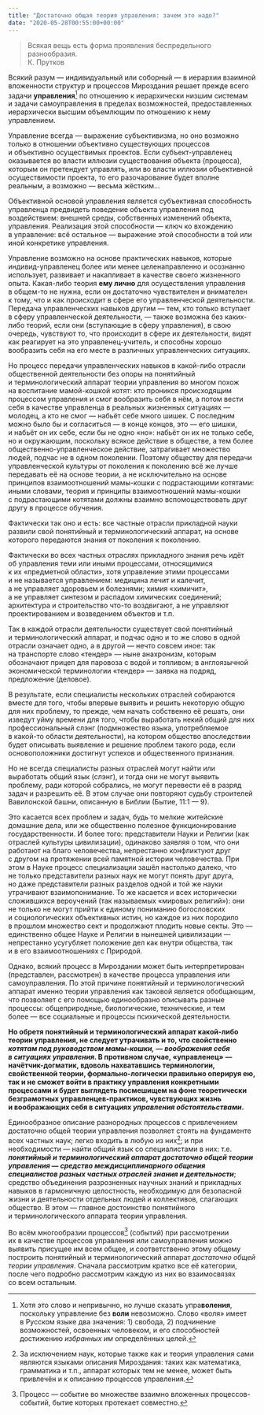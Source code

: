 ```yaml
---
title: "Достаточно общая теория управления: зачем это надо?"
date: "2020-05-28T00:55:00+00:00"
---
```


>Всякая вещь есть форма проявления беспредельного разнообразия.  
К.&nbsp;Прутков

Всякий разум&nbsp;&mdash; индивидуальный или соборный&nbsp;&mdash; в&nbsp;иерархии взаимной вложенности структур и&nbsp;процессов Мироздания решает прежде всего задачи **управления**[^1] по&nbsp;отношению к&nbsp;иерархически низшим системам и&nbsp;задачи самоуправления в&nbsp;пределах возможностей, предоставленных иерархически высшим объемлющим по&nbsp;отношению к&nbsp;нему управлением. 

[^1]: Хотя это слово и&nbsp;непривычно, но&nbsp;лучше сказать упра**воления**, поскольку управление без **воли** невозможно. Слово &laquo;воля&raquo; имеет в&nbsp;Русском языке два значения: 1) свобода, 2) подчинение возможностей, освоенных человеком, и&nbsp;его способностей достижению *избранных им*&nbsp;определённых целей.

Управление всегда&nbsp;&mdash; выражение субъективизма, но&nbsp;оно возможно только в&nbsp;отношении объективно существующих процессов и&nbsp;объективно осуществимых проектов. Если субъект-управленец оказывается во&nbsp;власти иллюзии существования объекта (процесса), которым он&nbsp;претендует управлять, или во&nbsp;власти иллюзии объективной осуществимости проекта, то&nbsp;его разочарование будет вполне реальным, а&nbsp;возможно&nbsp;&mdash; весьма жёстким...

Объективной основой управления является субъективная способность управленца предвидеть поведение объекта управления под воздействием: внешней среды, собственных изменений объекта, управления. Реализация этой способности&nbsp;&mdash; ключ ко&nbsp;вхождению в&nbsp;управление: всё остальное&nbsp;&mdash; выражение этой способности в&nbsp;той или иной конкретике управления.

Управление возможно на&nbsp;основе практических навыков, которые индивид-управленец более или менее целенаправленно и&nbsp;осознанно использует, развивает и&nbsp;накапливает в&nbsp;качестве своего жизненного опыта. Какая-либо теория **ему лично** для осуществления управления в&nbsp;общем-то не&nbsp;нужна, если он&nbsp;достаточно чувствителен и&nbsp;внимателен к&nbsp;тому, что и&nbsp;как происходит в&nbsp;сфере его управленческой деятельности. Передача управленческих навыков другим&nbsp;&mdash; тем, кто только вступает в&nbsp;сферу управленческой деятельности,&nbsp;&mdash; также возможна без каких-либо теорий, если они (вступающие в&nbsp;сферу управления), в&nbsp;свою очередь, чувствуют&nbsp;то, что происходит в&nbsp;сфере их&nbsp;деятельности, видят как реагирует на&nbsp;это управленец-учитель, и&nbsp;способны хорошо вообразить себя на&nbsp;его месте в&nbsp;различных управленческих ситуациях. 

Но&nbsp;процесс передачи управленческих навыков в&nbsp;какой-либо отрасли общественной деятельности без опоры на&nbsp;понятийный и&nbsp;терминологический аппарат теории управления во&nbsp;многом похож на&nbsp;воспитание мамой-кошкой котят: кто проникся происходящим процессом управления и&nbsp;смог вообразить себя в&nbsp;нём, а&nbsp;потом вести себя в&nbsp;качестве управленца в&nbsp;реальных жизненных ситуациях&nbsp;&mdash; молодец, а&nbsp;кто не&nbsp;смог&nbsp;&mdash; набьёт себе много шишек. С&nbsp;последним можно было&nbsp;бы и&nbsp;согласиться&nbsp;&mdash; в&nbsp;конце концов, это&nbsp;&mdash; его шишки, и&nbsp;набьёт он&nbsp;их&nbsp;себе, если&nbsp;бы не&nbsp;одно &laquo;но&raquo;: набьёт он&nbsp;их&nbsp;не&nbsp;только себе, но&nbsp;и&nbsp;окружающим, поскольку всякое действие в&nbsp;обществе, а&nbsp;тем более общественно-управленческое действие, затрагивает множество людей, подчас не&nbsp;в&nbsp;одном поколении. Поэтому обществу для передачи управленческой культуры от&nbsp;поколения к&nbsp;поколению всё&nbsp;же лучше передавать её&nbsp;на&nbsp;основе теории, а&nbsp;не&nbsp;исключительно на&nbsp;основе принципов взаимоотношений мамы-кошки с&nbsp;подрастающими котятами: иными словами, теория и&nbsp;принципы взаимоотношений мамы-кошки с&nbsp;подрастающими котятами должны взаимно вспомоществовать друг другу в&nbsp;процессе обучения. 

Фактически так оно и&nbsp;есть: все частные отрасли прикладной науки развили свой понятийный и&nbsp;терминологический аппарат, на&nbsp;основе которого передаются знания от&nbsp;поколения к&nbsp;поколению. 

Фактически во&nbsp;всех частных отраслях прикладного знания речь идёт об&nbsp;управления теми или иными процессами, относящимися к&nbsp;их&nbsp;&laquo;предметной области&raquo;, хотя управление этими процессами и&nbsp;не&nbsp;называется управлением: медицина лечит и&nbsp;калечит, а&nbsp;не&nbsp;управляет здоровьем и&nbsp;болезнями; химия &laquo;химичит&raquo;, а&nbsp;не&nbsp;управляет синтезом и&nbsp;распадом химических соединений; архитектура и&nbsp;строительство что-то воздвигают, а&nbsp;не&nbsp;управляют проектированием и&nbsp;возведением объектов и&nbsp;т.п. 

Так в&nbsp;каждой отрасли деятельности существует свой понятийный и&nbsp;терминологический аппарат, и&nbsp;подчас одно и&nbsp;то&nbsp;же слово в&nbsp;одной отрасли означает одно, а&nbsp;в&nbsp;другой&nbsp;&mdash; нечто совсем иное: так на&nbsp;транспорте слово &laquo;тендер&raquo;&nbsp;&mdash; ныне анахронизм, которым обозначают прицеп для паровоза с&nbsp;водой и&nbsp;топливом; в&nbsp;англоязычной экономической терминологии &laquo;тендер&raquo;&nbsp;&mdash; заявка на&nbsp;подряд, предложение (деловое). 

В&nbsp;результате, если специалисты нескольких отраслей собираются вместе для того, чтобы впервые выявить и&nbsp;решить некоторую общую для них проблему, то&nbsp;прежде, чем начать собственно её&nbsp;решать, они изведут уйму времени для того, чтобы выработать некий общий для них профессиональный слэнг (подмножество языка, употребляемое в&nbsp;какой-то области деятельности), на&nbsp;котором общество впоследствии будет описывать выявление и&nbsp;решение проблем такого рода, если основоположники достигнут успехов и&nbsp;общественного признания. 

Но&nbsp;не&nbsp;всегда специалисты разных отраслей могут найти или выработать общий язык (слэнг), и&nbsp;тогда они не&nbsp;могут выявить проблему, ради которой собрались, не&nbsp;могут перевести её&nbsp;в&nbsp;разряд задач и&nbsp;разрешить&nbsp;её. В&nbsp;этом случае они повторяют судьбу строителей Вавилонской башни, описанную в&nbsp;Библии (Бытие, 11:1&nbsp;&mdash; 9). 

Это касается всех проблем и&nbsp;задач, будь&nbsp;то мелкие житейские домашние дела, или&nbsp;же общественно полезное функционирование государственности. И&nbsp;более того: представители Науки и&nbsp;Религии (как отраслей культуры цивилизации), одинаково заявляя о&nbsp;том, что они работают на&nbsp;благо человечества, непрестанно конфликтуют друг с&nbsp;другом на&nbsp;протяжении всей памятной истории человечества. При этом в&nbsp;Науке процесс специализации зашёл настолько далеко, что не&nbsp;только представители разных наук не&nbsp;могут понять друг друга, но&nbsp;даже представители разных разделов одной и&nbsp;той&nbsp;же науки утрачивают взаимопонимание. То&nbsp;же касается и&nbsp;всех исторически сложившихся вероучений (так называемых &laquo;мировых религий&raquo;): они не&nbsp;только не&nbsp;могут прийти к&nbsp;единому пониманию богословских и&nbsp;социологических объективных истин, но&nbsp;каждое из&nbsp;них породило в&nbsp;прошлом множество сект и&nbsp;продолжают плодить новые секты. Это&nbsp;&mdash; единственно общее Науке и&nbsp;Религии в&nbsp;нынешней цивилизации&nbsp;&mdash; непрестанно усугубляет положение дел как внутри общества, так и&nbsp;в&nbsp;его взаимоотношениях с&nbsp;Природой.

Однако, всякий процесс в&nbsp;Мироздании может быть интерпретирован (представлен, рассмотрен) в&nbsp;качестве процесса управления или самоуправления. По&nbsp;этой причине понятийный и&nbsp;терминологический аппарат именно теории управления как таковой является обобщающим, что позволяет с&nbsp;его помощью единообразно описывать разные процессы: общеприродные, биологические, технические, и&nbsp;тем более&nbsp;&mdash; все социальные и&nbsp;процессы психической деятельности. 

**Но&nbsp;обретя понятийный и&nbsp;терминологический аппарат какой-либо теории управления, не&nbsp;следует утрачивать и&nbsp;то, что свойственно *котятам под руководством мамы-кошки,&nbsp;&mdash; воображения себя в&nbsp;ситуациях управления*. В&nbsp;противном случае, &laquo;управленец&raquo;&nbsp;&mdash; начётчик-догматик, вдоволь нахватавшись терминологии, свойственной теории, формально-логически правильно оперируя&nbsp;ею, так и&nbsp;не&nbsp;сможет войти в&nbsp;практику управления конкретными процессами и&nbsp;будет выглядеть посмешищем на&nbsp;фоне теоретически безграмотных управленцев-практиков, чувствующих жизнь и&nbsp;воображающих себя в&nbsp;ситуациях ___управления обстоятельствами___.**

Единообразное описание разнородных процессов с&nbsp;привлечением достаточно общей теории управления позволяет стоять на&nbsp;фундаменте всех частных наук; легко входить в&nbsp;любую из&nbsp;них[^2]; и&nbsp;при необходимости&nbsp;&mdash; найти общий язык со&nbsp;специалистами в&nbsp;них: т.е. ***понятийный и&nbsp;терминологический аппарат достаточно общей теории управления&nbsp;&mdash; средство междисциплинарного общения специалистов разных частных отраслей знания и&nbsp;деятельности***; средство объединения разрозненных научных знаний и&nbsp;прикладных навыков в&nbsp;гармоничную целостность, необходимую для безопасной жизни и&nbsp;деятельности отдельных людей и&nbsp;коллективов, слагающих общество. В&nbsp;этом&nbsp;&mdash; главное достоинство понятийного и&nbsp;терминологического аппарата теории управления.

[^2]: За&nbsp;исключением наук, которые также как и&nbsp;теория управления сами являются языками описания Мироздания: таких как математика, грамматика и&nbsp;т.п., аппарат которых тем не&nbsp;менее, может быть привлечён и&nbsp;к&nbsp;описанию процессов управления.

Во&nbsp;всём многообразии процессов[^3] (событий) при рассмотрении их&nbsp;в&nbsp;качестве процессов управления или самоуправления можно выявить присущее им&nbsp;всем общее, и&nbsp;соответственно этому общему построить понятийный и&nbsp;терминологический аппарат *достаточно общей теории управления*. Сначала рассмотрим кратко все её&nbsp;категории, после чего подробно рассмотрим каждую из&nbsp;них во&nbsp;взаимосвязях со&nbsp;всем остальным.

[^3]: Процесс&nbsp;&mdash; событие во&nbsp;множестве взаимно вложенных процессов-событий, бытие которых протекает совместно.